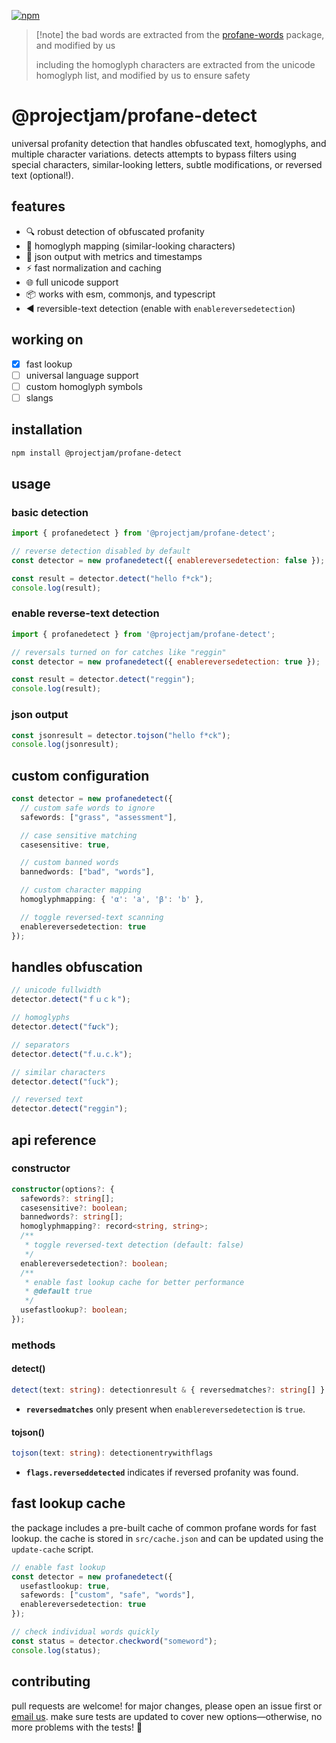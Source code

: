 [![npm](https://nodei.co/npm/@projectjam/profane-detect.png?downloads=true\&downloadrank=true\&stars=true)](https://nodei.co/npm/@projectjam/profane-detect/)

> \[!note]
> the bad words are extracted from the [profane-words](https://github.com/zacanger/profane-words) package, and modified by us
>
> including the homoglyph characters are extracted from the unicode homoglyph list, and modified by us to ensure safety

# @projectjam/profane-detect

universal profanity detection that handles obfuscated text, homoglyphs, and multiple character variations. detects attempts to bypass filters using special characters, similar-looking letters, subtle modifications, or reversed text (optional!).

## features

* 🔍 robust detection of obfuscated profanity
* 🔄 homoglyph mapping (similar-looking characters)
* 📝 json output with metrics and timestamps
* ⚡ fast normalization and caching
* 🌐 full unicode support
* 📦 works with esm, commonjs, and typescript
* ◀️ reversible-text detection (enable with `enablereversedetection`)

## working on

* [x] fast lookup
* [ ] universal language support
* [ ] custom homoglyph symbols
* [ ] slangs

## installation

```bash
npm install @projectjam/profane-detect
```

## usage

### basic detection

```javascript
import { profanedetect } from '@projectjam/profane-detect';

// reverse detection disabled by default
const detector = new profanedetect({ enablereversedetection: false });

const result = detector.detect("hello f*ck");
console.log(result);
```

### enable reverse-text detection

```javascript
import { profanedetect } from '@projectjam/profane-detect';

// reversals turned on for catches like "reggin"
const detector = new profanedetect({ enablereversedetection: true });

const result = detector.detect("reggin");
console.log(result);
```

### json output

```javascript
const jsonresult = detector.tojson("hello f*ck");
console.log(jsonresult);
```

## custom configuration

```typescript
const detector = new profanedetect({
  // custom safe words to ignore
  safewords: ["grass", "assessment"],

  // case sensitive matching
  casesensitive: true,

  // custom banned words
  bannedwords: ["bad", "words"],

  // custom character mapping
  homoglyphmapping: { 'α': 'a', 'β': 'b' },

  // toggle reversed-text scanning
  enablereversedetection: true
});
```

## handles obfuscation

```javascript
// unicode fullwidth
detector.detect("ｆｕｃｋ");

// homoglyphs
detector.detect("f𝒖ck");

// separators
detector.detect("f.u.c.k");

// similar characters
detector.detect("ſuck");

// reversed text
detector.detect("reggin");
```

## api reference

### constructor

```typescript
constructor(options?: {
  safewords?: string[];
  casesensitive?: boolean;
  bannedwords?: string[];
  homoglyphmapping?: record<string, string>;
  /**
   * toggle reversed-text detection (default: false)
   */
  enablereversedetection?: boolean;
  /**
   * enable fast lookup cache for better performance
   * @default true
   */
  usefastlookup?: boolean;
});
```

### methods

#### detect()

```typescript
detect(text: string): detectionresult & { reversedmatches?: string[] }
```

* **`reversedmatches`** only present when `enablereversedetection` is `true`.

#### tojson()

```typescript
tojson(text: string): detectionentrywithflags
```

* **`flags.reverseddetected`** indicates if reversed profanity was found.

## fast lookup cache

the package includes a pre-built cache of common profane words for fast lookup. the cache is stored in `src/cache.json` and can be updated using the `update-cache` script.

```typescript
// enable fast lookup
const detector = new profanedetect({
  usefastlookup: true,
  safewords: ["custom", "safe", "words"],
  enablereversedetection: true
});

// check individual words quickly
const status = detector.checkword("someword");
console.log(status);
```

## contributing

pull requests are welcome! for major changes, please open an issue first or [email us](mailto:contact@project-jam.is-a.dev). make sure tests are updated to cover new options—otherwise, no more problems with the tests! 🚀

